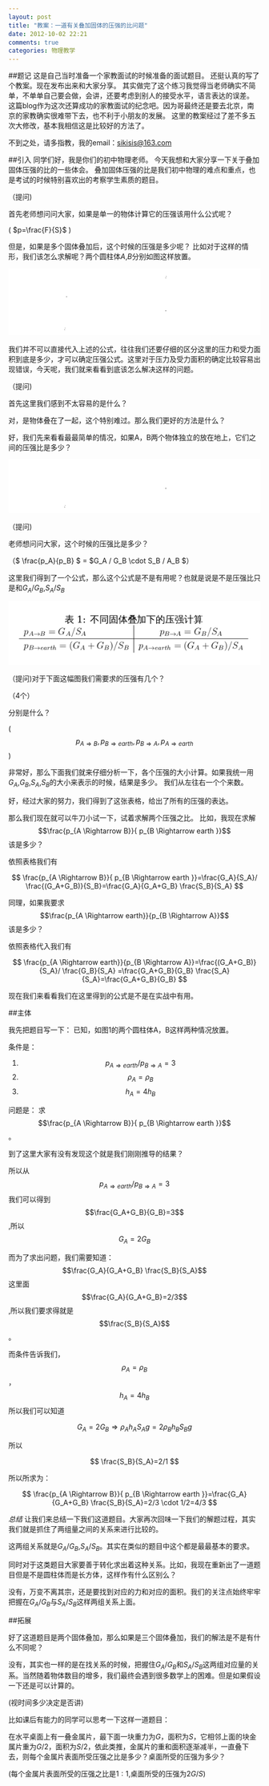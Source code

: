 ```yaml
---
layout: post
title: "教案：一道有关叠加固体的压强的比问题"
date: 2012-10-02 22:21
comments: true
categories: 物理教学
---
```


##题记
这是自己当时准备一个家教面试的时候准备的面试题目。
还挺认真的写了个教案。现在发布出来和大家分享。
其实做完了这个练习我觉得当老师确实不简单，不单单自己要会做，会讲，还要考虑到别人的接受水平，语言表达的误差。
这篇blog作为这次还算成功的家教面试的纪念吧。因为哥最终还是要去北京，南京的家教确实很难带下去，也不利于小朋友的发展。
这里的教案经过了差不多五次大修改，基本我相信这是比较好的方法了。

不到之处，请多指教，我的email：sikisis@163.com
<!--more-->
##引入
同学们好，我是你们的初中物理老师。
今天我想和大家分享一下关于叠加固体压强的比的一些体会。
叠加固体压强的比是我们初中物理的难点和重点，也是考试的时候特别喜欢出的考察学生素质的题目。

（提问)

首先老师想问问大家，如果是单一的物体计算它的压强该用什么公式呢？

( $p=\frac{F}{S}$ )

但是，如果是多个固体叠加后，这个时候的压强是多少呢？
比如对于这样的情形，我们该怎么求解呢？两个圆柱体$A$,$B$分别如图这样放置。


![tu1](/images/jiaoan/1.png)



我们并不可以直接代入上述的公式，往往我们还要仔细的区分这里的压力和受力面积到底是多少，才可以确定压强公式。这里对于压力及受力面积的确定比较容易出现错误，今天呢，我们就来看看到底该怎么解决这样的问题。

（提问)

首先这里我们感到不太容易的是什么？

对，是物体叠在了一起，这个特别难过。那么我们更好的方法是什么？

好，我们先来看看最最简单的情况，如果A，B两个物体独立的放在地上，它们之间的压强比是多少？


![tu1](/images/jiaoan/2.png)



（提问)

老师想问问大家，这个时候的压强比是多少？


（$ \frac{p_A}{p_B} $ = $G_A / G_B \cdot S_B / A_B $）

这里我们得到了一个公式，那么这个公式是不是有用呢？也就是说是不是压强比只是和$G_A / G_B$,$S_A / S_B$

![tu1](/images/jiaoan/3.png)


（提问)对于下面这幅图我们需要求的压强有几个？

（4个）


分别是什么？



(
$$ p_{A \Rightarrow  B} , p_{B \Rightarrow  earth} , p_{B \Rightarrow  A} , p_{A \Rightarrow  earth} $$
)

非常好，那么下面我们就来仔细分析一下，各个压强的大小计算。如果我统一用$G_A$,$G_B$,$S_A$,$S_B$的大小来表示的时候，结果是多少。
我们从左往右一个个来数。



好，经过大家的努力，我们得到了这张表格，给出了所有的压强的表达。

那么我们现在就可以牛刀小试一下，试着求解两个压强之比。
比如，我现在求解$$\frac{p_{A \Rightarrow   B}}{ p_{B \Rightarrow  earth }}$$该是多少？

依照表格我们有

$$
\frac{p_{A  \Rightarrow  B}}{ p_{B  \Rightarrow  earth }}=\frac{G_A}{S_A}/ \frac{(G_A+G_B)}{S_B}=\frac{G_A}{G_A+G_B} \frac{S_B}{S_A}
$$

同理，如果我要求$$\frac{p_{A  \Rightarrow   earth}}{p_{B \Rightarrow    A}}$$该是多少？

依照表格代入我们有

$$
\frac{p_{A \Rightarrow    earth}}{p_{B  \Rightarrow   A}}=\frac{(G_A+G_B)}{S_A}/ \frac{G_B}{S_A} =\frac{G_A+G_B}{G_B} \frac{S_A}{S_A}=\frac{G_A+G_B}{G_B}
$$

现在我们来看看我们在这里得到的公式是不是在实战中有用。

##主体

我先把题目写一下：
已知，如图1的两个圆柱体A，B这样两种情况放置。

条件是：

1. $$p_{A \Rightarrow    earth}/p_{B \Rightarrow    A}=3$$
2. $$\rho_{A} = \rho_{B}$$
3. $$ h_A=4h_B $$


问题是：
求$$\frac{p_{A \Rightarrow   B}}{ p_{B \Rightarrow   earth }}$$。

到了这里大家有没有发现这个就是我们刚刚推导的结果？

所以从$$p_{A  \Rightarrow   earth}/p_{B \Rightarrow    A}=3$$我们可以得到$$\frac{G_A+G_B}{G_B}=3$$,所以$$G_A=2G_B$$

而为了求出问题，我们需要知道：
$$\frac{G_A}{G_A+G_B} \frac{S_B}{S_A}$$这里面$$\frac{G_A}{G_A+G_B}=2/3$$,所以我们要求得就是$$\frac{S_B}{S_A}$$。

而条件告诉我们，$$\rho_{A} = \rho_{B} $$， $$ h_A=4h_B$$
所以我们可以知道

$$
G_A=2G_B \Rightarrow   \rho_A h_A S_A g= 2 \rho_B h_B S_B g
$$

所以

$$
\frac{S_B}{S_A}=2/1
$$


所以所求为：


$$
\frac{p_{A \Rightarrow  B}}{ p_{B \Rightarrow earth }}=\frac{G_A}{G_A+G_B} \frac{S_B}{S_A}=2/3 \cdot 1/2=4/3
$$

$总结$
让我们来总结一下我们这道题目。大家再次回味一下我们的解题过程，其实我们就是抓住了两组量之间的关系来进行比较的。

这两组关系就是$G_A/G_B$,$S_A/S_B$。其实在类似的题目中这个都是最最基本的要求。

同时对于这类题目大家要善于转化求出着这种关系。比如，我现在重新出了一道题目但是不是圆柱体而是长方体，这样作有什么区别么？

没有，万变不离其宗，还是要找到对应的力和对应的面积。我们的关注点始终牢牢把握在$G_A/G_B$与$S_A/S_B$这样两组关系上面。

##拓展

好了这道题目是两个固体叠加，那么如果是三个固体叠加，我们的解法是不是有什么不同呢？

没有，其实也一样的是在找关系的时候，把握住$G_A/G_B$和$S_A/S_B$这两组对应量的关系。当然随着物体数目的增多，我们最终会遇到很多数学上的困难。但是如果假设一下还是可以计算的。


(视时间多少决定是否讲)

比如课后有能力的同学可以思考一下这样一道题目：

在水平桌面上有一叠金属片，最下面一块重力为$G$，面积为$S$，它相邻上面的块金属片重为$G/2$，面积为$S/2$，依此类推，金属片的重和面积逐渐减半，一直叠下去，则每个金属片表面所受压强之比是多少？桌面所受的压强为多少？

(每个金属片表面所受的压强之比是$1:1$,桌面所受的压强为$2G/S$)

